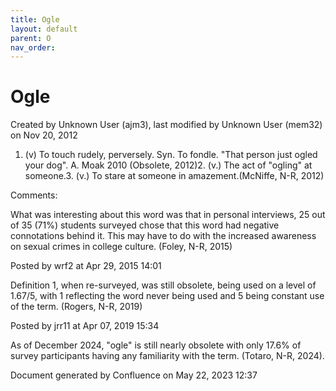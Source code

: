 ```yaml
---
title: Ogle
layout: default
parent: O
nav_order:
---
```


# Ogle

Created by  Unknown User (ajm3), last modified by  Unknown User (mem32) on Nov 20, 2012

1. (v) To touch rudely, perversely. Syn. To fondle. &quot;That person just ogled your dog&quot;. A. Moak 2010 (Obsolete, 2012)2. (v.) The act of &quot;ogling&quot; at someone.3. (v.) To stare at someone in amazement.(McNiffe, N-R, 2012)

Comments:

What was interesting about this word was that in personal interviews, 25 out of 35 (71%) students surveyed chose that this word had negative connotations behind it. This may have to do with the increased awareness on sexual crimes in college culture. (Foley, N-R, 2015)

Posted by wrf2 at Apr 29, 2015 14:01

Definition 1, when re-surveyed, was still obsolete, being used on a level of 1.67/5, with 1 reflecting the word never being used and 5 being constant use of the term. (Rogers, N-R, 2019)

Posted by jrr11 at Apr 07, 2019 15:34

As of December 2024, "ogle" is still nearly obsolete with only 17.6% of survey participants having any familiarity with the term. (Totaro, N-R, 2024).

Document generated by Confluence on May 22, 2023 12:37


